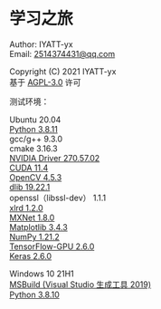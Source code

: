 # 学习之旅

Author: IYATT-yx  
Email: 2514374431@qq.com  

Copyright (C) 2021 IYATT-yx  
基于 [AGPL-3.0](LICENSE) 许可  

测试环境：

Ubuntu 20.04  
[Python 3.8.11](https://blog.iyatt.com/%e5%bc%80%e5%8f%91/2021/10/02/python-%e7%bc%96%e8%af%91%e5%ae%89%e8%a3%85/)  
gcc/g++ 9.3.0  
cmake 3.16.3  
[NVIDIA Driver 270.57.02](https://www.nvidia.cn/geforce/drivers/)  
[CUDA 11.4](https://developer.nvidia.com/cuda-downloads)  
[OpenCV 4.5.3](https://blog.iyatt.com/%e5%bc%80%e5%8f%91/2021/07/19/opencv%e7%bc%96%e8%af%91%e5%ae%89%e8%a3%85/)  
[dlib 19.22.1](https://blog.iyatt.com/%e5%bc%80%e5%8f%91/2021/07/19/dlib%e7%bc%96%e8%af%91%e5%ae%89%e8%a3%85/)  
openssl（libssl-dev） 1.1.1  
[xlrd 1.2.0](https://pypi.org/project/xlrd/)  
[MXNet 1.8.0](src/31_深度学习/MXNet/README.md)  
[Matplotlib 3.4.3](https://pypi.org/project/matplotlib/)  
[NumPy 1.21.2](https://pypi.org/project/numpy/t)  
[TensorFlow-GPU 2.6.0](https://pypi.org/project/tensorflow-gpu/)  
[Keras 2.6.0](https://pypi.org/project/keras/)  

Windows 10 21H1  
[MSBuild (Visual Studio 生成工具 2019)](https://visualstudio.microsoft.com/zh-hans/downloads/)  
[Python 3.8.10](https://www.python.org/downloads/windows/)  
